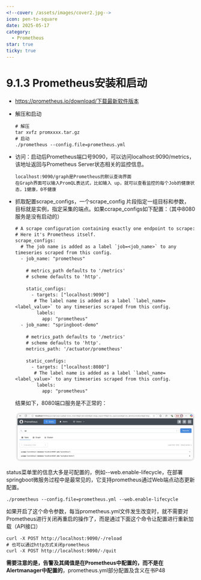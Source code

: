 ```yaml
---
<!--cover: /assets/images/cover2.jpg-->
icon: pen-to-square
date: 2025-05-17
category:
  - Prometheus
star: true
ticky: true
---
```

# 9.1.3 Prometheus安装和启动

- https://prometheus.io/download/下载最新软件版本

- 解压和启动

  ```shell
  # 解压
  tar xvfz promxxxx.tar.gz
  # 启动
  ./prometheus --config.file=prometheus.yml
  ```

- 访问：启动后Prometheus端口号9090，可以访问localhost:9090/metrics，该地址返回与Prometheus Server状态相关的监控信息。

  ```shell
  localhost:9090/graph是Prometheus的默认查询界面
  在Graph界面可以输入PromQL表达式，比如输入 up，就可以查看监控的每个Job的健康状态，1健康，0不健康
  ```

- 抓取配置scrape_configs，一个scrape_config 片段指定一组目标和参数， 目标就是实例，指定采集的端点。如果ccrape_configs如下配置：（其中8080服务是没有启动的）

  ```shell
  # A scrape configuration containing exactly one endpoint to scrape:
  # Here it's Prometheus itself.
  scrape_configs:
    # The job name is added as a label `job=<job_name>` to any timeseries scraped from this config.
    - job_name: "prometheus"
  
      # metrics_path defaults to '/metrics'
      # scheme defaults to 'http'.
  
      static_configs:
        - targets: ["localhost:9090"]
         # The label name is added as a label `label_name=<label_value>` to any timeseries scraped from this config.
          labels:
            app: "prometheus"
    - job_name: "springboot-demo"
  
      # metrics_path defaults to '/metrics'
      # scheme defaults to 'http'.
      metrics_path: '/actuator/prometheus'
  
      static_configs:
        - targets: ["localhost:8080"]
         # The label name is added as a label `label_name=<label_value>` to any timeseries scraped from this config.
          labels:
            app: "prometheus"
  ```

  结果如下，8080端口服务是不正常的：

  ![](../pic/6.jpg)

status菜单里的信息大多是可配置的，例如--web.enable-lifecycle，在部署springboot微服务过程中是最常见的，它支持prometheus通过Web端点动态更新配置。

```
./prometheus --config.file=prometheus.yml --web.enable-lifecycle
```

如果开启了这个命令参数，每当prometheus.yml文件发生改变时，就不需要对Prometheus进行关闭再重启的操作了，而是通过下面这个命令让配置进行重新加载（API接口）

```shell
curl -X POST http://localhost:9090/-/reload
# 也可以通过http方式关闭prometheus
curl -X POST http://localhost:9090/-/quit
```

**需要注意的是，告警及其阈值是在Prometheus中配置的，而不是在Alertmanager中配置的**，prometheus.yml部分配置及含义在书P48







